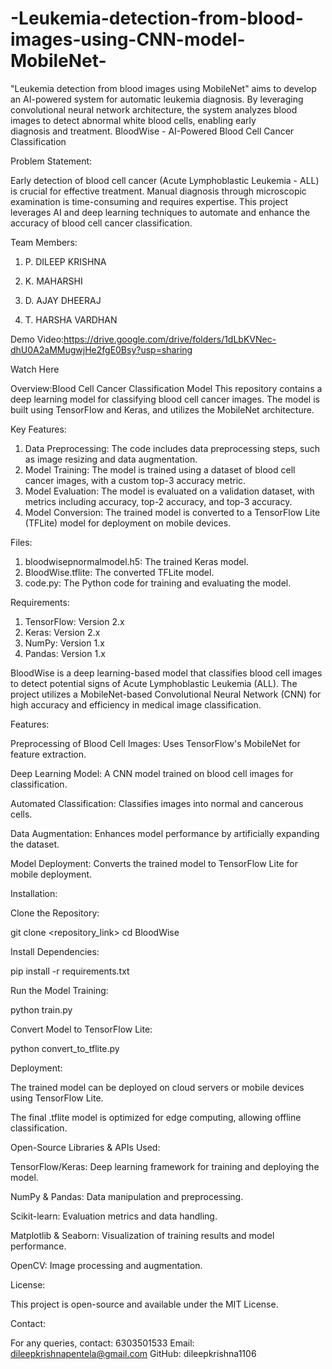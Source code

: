 # -Leukemia-detection-from-blood-images-using-CNN-model-MobileNet-
"Leukemia detection from blood images using MobileNet" aims to develop an AI-powered system for automatic leukemia diagnosis. By leveraging  convolutional neural network architecture, the system analyzes blood images to detect abnormal white blood cells, enabling early diagnosis and treatment.
BloodWise - AI-Powered Blood Cell Cancer Classification

Problem Statement:

Early detection of blood cell cancer (Acute Lymphoblastic Leukemia - ALL) is crucial for effective treatment. Manual diagnosis through microscopic examination is time-consuming and requires expertise. This project leverages AI and deep learning techniques to automate and enhance the accuracy of blood cell cancer classification.

Team Members:

1. P. DILEEP KRISHNA


2. K. MAHARSHI


3. D. AJAY DHEERAJ


4. T. HARSHA VARDHAN



Demo Video:https://drive.google.com/drive/folders/1dLbKVNec-dhU0A2aMMugwjHe2fgE0Bsy?usp=sharing

Watch Here

Overview:Blood Cell Cancer Classification Model
This repository contains a deep learning model for classifying blood cell cancer images. The model is built using TensorFlow and Keras, and utilizes the MobileNet architecture.

Key Features:
1. Data Preprocessing: The code includes data preprocessing steps, such as image resizing and data augmentation.
2. Model Training: The model is trained using a dataset of blood cell cancer images, with a custom top-3 accuracy metric.
3. Model Evaluation: The model is evaluated on a validation dataset, with metrics including accuracy, top-2 accuracy, and top-3 accuracy.
4. Model Conversion: The trained model is converted to a TensorFlow Lite (TFLite) model for deployment on mobile devices.

Files:
1. bloodwisepnormalmodel.h5: The trained Keras model.
2. BloodWise.tflite: The converted TFLite model.
3. code.py: The Python code for training and evaluating the model.

Requirements:
1. TensorFlow: Version 2.x
2. Keras: Version 2.x
3. NumPy: Version 1.x
4. Pandas: Version 1.x

BloodWise is a deep learning-based model that classifies blood cell images to detect potential signs of Acute Lymphoblastic Leukemia (ALL). The project utilizes a MobileNet-based Convolutional Neural Network (CNN) for high accuracy and efficiency in medical image classification.

Features:

Preprocessing of Blood Cell Images: Uses TensorFlow's MobileNet for feature extraction.

Deep Learning Model: A CNN model trained on blood cell images for classification.

Automated Classification: Classifies images into normal and cancerous cells.

Data Augmentation: Enhances model performance by artificially expanding the dataset.

Model Deployment: Converts the trained model to TensorFlow Lite for mobile deployment.


Installation:

Clone the Repository:

git clone <repository_link>
cd BloodWise

Install Dependencies:

pip install -r requirements.txt

Run the Model Training:

python train.py

Convert Model to TensorFlow Lite:

python convert_to_tflite.py

Deployment:

The trained model can be deployed on cloud servers or mobile devices using TensorFlow Lite.

The final .tflite model is optimized for edge computing, allowing offline classification.


Open-Source Libraries & APIs Used:

TensorFlow/Keras: Deep learning framework for training and deploying the model.

NumPy & Pandas: Data manipulation and preprocessing.

Scikit-learn: Evaluation metrics and data handling.

Matplotlib & Seaborn: Visualization of training results and model performance.

OpenCV: Image processing and augmentation.


License:

This project is open-source and available under the MIT License.

Contact:

For any queries, contact: 6303501533
Email: dileepkrishnapentela@gmail.com
GitHub: dileepkrishna1106
